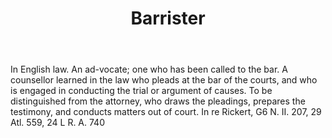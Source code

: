 ---
title: Barrister
letter: B
permalink: "/definitions/bld-barrister.html"
body: In English law. An ad-vocate; one who has been called to the bar. A counsellor
  learned in the law who pleads at the bar of the courts, and who is engaged in conducting
  the trial or argument of causes. To be distinguished from the attorney, who draws
  the pleadings, prepares the testimony, and conducts matters out of court. In re
  Rickert, G6 N. II. 207, 29 Atl. 559, 24 L R. A. 740
published_at: '2018-07-07'
source: Black's Law Dictionary 2nd Ed (1910)
layout: post
---